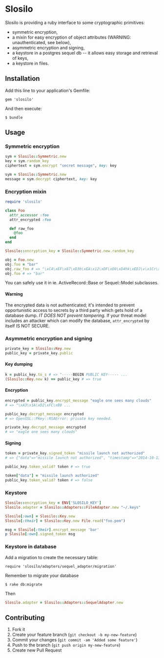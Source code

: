# Slosilo

Slosilo is providing a ruby interface to some cryptographic primitives:
- symmetric encryption,
- a mixin for easy encryption of object attributes (WARNING: unauthenticated, see below),
- asymmetric encryption and signing,
- a keystore in a postgres sequel db -- it allows easy storage and retrieval of keys,
- a keystore in files.

## Installation

Add this line to your application's Gemfile:

    gem 'slosilo'

And then execute:

    $ bundle

## Usage

### Symmetric encryption

```ruby
sym = Slosilo::Symmetric.new
key = sym.random_key
ciphertext = sym.encrypt "secret message", key: key
```

```ruby
sym = Slosilo::Symmetric.new
message = sym.decrypt ciphertext, key: key
```

### Encryption mixin

```ruby
require 'slosilo'

class Foo
  attr_accessor :foo
  attr_encrypted :foo

  def raw_foo
    @foo
  end
end

Slosilo::encryption_key = Slosilo::Symmetric.new.random_key

obj = Foo.new
obj.foo = "bar"
obj.raw_foo # => "\xC4\xEF\x87\xD3b\xEA\x12\xDF\xD0\xD4hk\xEDJ\v\x1Cr\xF2#\xA3\x11\xA4*k\xB7\x8F\x8F\xC2\xBD\xBB\xFF\xE3"
obj.foo # => "bar"
```

You can safely use it in ie. ActiveRecord::Base or Sequel::Model subclasses.

#### Warning

The encrypted data is not authenticated; it's intended to prevent
opportunistic access to secrets by a third party which gets hold of a database
dump. *IT DOES NOT prevent tampering.* If your threat model includes an attacker
which can modify the database, `attr_encrypted` by itself IS NOT SECURE.

### Asymmetric encryption and signing

```ruby
private_key = Slosilo::Key.new
public_key = private_key.public
```

#### Key dumping
```ruby
k = public_key.to_s # => "-----BEGIN PUBLIC KEY----- ...
(Slosilo::Key.new k) == public_key # => true
```

#### Encryption

```ruby
encrypted = public_key.encrypt_message "eagle one sees many clouds"
# => "\xA3\x1A\xD2\xFC\xB0 ...

public_key.decrypt_message encrypted
# => OpenSSL::PKey::RSAError: private key needed.

private_key.decrypt_message encrypted
# => "eagle one sees many clouds"
```

#### Signing

```ruby
token = private_key.signed_token "missile launch not authorized"
# => {"data"=>"missile launch not authorized", "timestamp"=>"2014-10-13 12:41:25 UTC", "signature"=>"bSImk...DzV3o", "key"=>"455f7ac42d2d483f750b4c380761821d"}

public_key.token_valid? token # => true

token["data"] = "missile launch authorized"
public_key.token_valid? token # => false
```

### Keystore

```ruby
Slosilo::encryption_key = ENV['SLOSILO_KEY']
Slosilo.adapter = Slosilo::Adapters::FileAdapter.new "~/.keys"

Slosilo[:own] = Slosilo::Key.new
Slosilo[:their] = Slosilo::Key.new File.read("foo.pem")

msg = Slosilo[:their].encrypt_message 'bar'
p Slosilo[:own].signed_token msg
```

### Keystore in database

Add a migration to create the necessary table:

    require 'slosilo/adapters/sequel_adapter/migration'

Remember to migrate your database

    $ rake db:migrate

Then
```ruby
Slosilo.adapter = Slosilo::Adapters::SequelAdapter.new
```

## Contributing

1. Fork it
2. Create your feature branch (`git checkout -b my-new-feature`)
3. Commit your changes (`git commit -am 'Added some feature'`)
4. Push to the branch (`git push origin my-new-feature`)
5. Create new Pull Request
